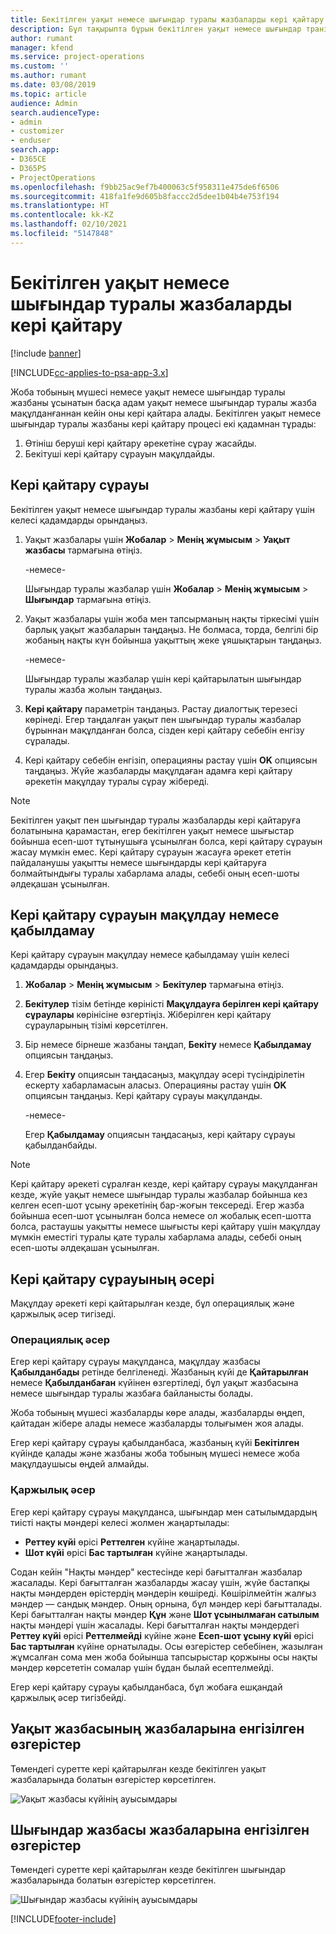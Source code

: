 ```yaml
---
title: Бекітілген уақыт немесе шығындар туралы жазбаларды кері қайтару
description: Бұл тақырыпта бұрын бекітілген уақыт немесе шығындар транзакциясын кері қайтару жолы туралы ақпарат берілген.
author: rumant
manager: kfend
ms.service: project-operations
ms.custom: ''
ms.author: rumant
ms.date: 03/08/2019
ms.topic: article
audience: Admin
search.audienceType:
- admin
- customizer
- enduser
search.app:
- D365CE
- D365PS
- ProjectOperations
ms.openlocfilehash: f9bb25ac9ef7b400063c5f958311e475de6f6506
ms.sourcegitcommit: 418fa1fe9d605b8faccc2d5dee1b04b4e753f194
ms.translationtype: HT
ms.contentlocale: kk-KZ
ms.lasthandoff: 02/10/2021
ms.locfileid: "5147848"
---
```

# <a name="recall-approved-time-or-expense-entries"></a>Бекітілген уақыт немесе шығындар туралы жазбаларды кері қайтару

[!include [banner](../includes/psa-now-project-operations.md)]

[!INCLUDE[cc-applies-to-psa-app-3.x](../includes/cc-applies-to-psa-app-3x.md)]

Жоба тобының мүшесі немесе уақыт немесе шығындар туралы жазбаны ұсынатын басқа адам уақыт немесе шығындар туралы жазба мақұлданғаннан кейін оны кері қайтара алады. Бекітілген уақыт немесе шығындар туралы жазбаны кері қайтару процесі екі қадамнан тұрады:

1. Өтініш беруші кері қайтару әрекетіне сұрау жасайды.
2. Бекітуші кері қайтару сұрауын мақұлдайды.

## <a name="request-a-recall"></a>Кері қайтару сұрауы

Бекітілген уақыт немесе шығындар туралы жазбаны кері қайтару үшін келесі қадамдарды орындаңыз.

1. Уақыт жазбалары үшін **Жобалар** \> **Менің жұмысым** \> **Уақыт жазбасы** тармағына өтіңіз.

    -немесе-

    Шығындар туралы жазбалар үшін **Жобалар** \> **Менің жұмысым** \> **Шығындар** тармағына өтіңіз.

2. Уақыт жазбалары үшін жоба мен тапсырманың нақты тіркесімі үшін барлық уақыт жазбаларын таңдаңыз. Не болмаса, торда, белгілі бір жобаның нақты күн бойынша уақыттың жеке ұяшықтарын таңдаңыз.

    -немесе-

    Шығындар туралы жазбалар үшін кері қайтарылатын шығындар туралы жазба жолын таңдаңыз.

3. **Кері қайтару** параметрін таңдаңыз. Растау диалогтық терезесі көрінеді. Егер таңдалған уақыт пен шығындар туралы жазбалар бұрыннан мақұлданған болса, сізден кері қайтару себебін енгізу сұралады.
4. Кері қайтару себебін енгізіп, операцияны растау үшін **OK** опциясын таңдаңыз. Жүйе жазбаларды мақұлдаған адамға кері қайтару әрекетін мақұлдау туралы сұрау жібереді.

> [!NOTE]
> Бекітілген уақыт пен шығындар туралы жазбаларды кері қайтаруға болатынына қарамастан, егер бекітілген уақыт немесе шығыстар бойынша есеп-шот тұтынушыға ұсынылған болса, кері қайтару сұрауын жасау мүмкін емес. Кері қайтару сұрауын жасауға әрекет ететін пайдаланушы уақытты немесе шығындарды кері қайтаруға болмайтындығы туралы хабарлама алады, себебі оның есеп-шоты әлдеқашан ұсынылған.

## <a name="approve-or-reject-a-recall-request"></a>Кері қайтару сұрауын мақұлдау немесе қабылдамау

Кері қайтару сұрауын мақұлдау немесе қабылдамау үшін келесі қадамдарды орындаңыз.

1. **Жобалар** \> **Менің жұмысым** \> **Бекітулер** тармағына өтіңіз.
2. **Бекітулер** тізім бетінде көріністі **Мақұлдауға берілген кері қайтару сұраулары** көрінісіне өзгертіңіз. Жіберілген кері қайтару сұрауларының тізімі көрсетілген.
3. Бір немесе бірнеше жазбаны таңдап, **Бекіту** немесе **Қабылдамау** опциясын таңдаңыз.
4. Егер **Бекіту** опциясын таңдасаңыз, мақұлдау әсері түсіндірілетін ескерту хабарламасын аласыз. Операцияны растау үшін **OK** опциясын таңдаңыз. Кері қайтару сұрауы мақұлданды.

    -немесе-

    Егер **Қабылдамау** опциясын таңдасаңыз, кері қайтару сұрауы қабылданбайды.

> [!NOTE]
> Кері қайтару әрекеті сұралған кезде, кері қайтару сұрауы мақұлданған кезде, жүйе уақыт немесе шығындар туралы жазбалар бойынша кез келген есеп-шот ұсыну әрекетінің бар-жоғын тексереді. Егер жазба бойынша есеп-шот ұсынылған болса немесе ол жобалық есеп-шотта болса, растаушы уақытты немесе шығысты кері қайтару үшін мақұлдау мүмкін еместігі туралы қате туралы хабарлама алады, себебі оның есеп-шоты әлдеқашан ұсынылған.

## <a name="impact-of-a-recall-request"></a>Кері қайтару сұрауының әсері

Мақұлдау әрекеті кері қайтарылған кезде, бұл операциялық және қаржылық әсер тигізеді.

### <a name="operational-impact"></a>Операциялық әсер

Егер кері қайтару сұрауы мақұлданса, мақұлдау жазбасы **Қабылданбады** ретінде белгіленеді. Жазбаның күйі де **Қайтарылған** немесе **Қабылданбаған** күйінен өзгертіледі, бұл уақыт жазбасына немесе шығындар туралы жазбаға байланысты болады.

Жоба тобының мүшесі жазбаларды көре алады, жазбаларды өңдеп, қайтадан жібере алады немесе жазбаларды толығымен жоя алады.

Егер кері қайтару сұрауы қабылданбаса, жазбаның күйі **Бекітілген** күйінде қалады және жазбаны жоба тобының мүшесі немесе жоба мақұлдаушысы өңдей алмайды.

### <a name="financial-impact"></a>Қаржылық әсер

Егер кері қайтару сұрауы мақұлданса, шығындар мен сатылымдардың тиісті нақты мәндері келесі жолмен жаңартылады:

- **Реттеу күйі** өрісі **Реттелген** күйіне жаңартылады.
- **Шот күйі** өрісі **Бас тартылған** күйіне жаңартылады.

Содан кейін "Нақты мәндер" кестесінде кері бағытталған жазбалар жасалады. Кері бағытталған жазбаларды жасау үшін, жүйе бастапқы нақты мәндерден өрістердің мәндерін көшіреді. Көшірілмейтін жалғыз мәндер — сандық мәндер. Оның орнына, бұл мәндер кері бағытталады. Кері бағытталған нақты мәндер **Құн** және **Шот ұсынылмаған сатылым** нақты мәндері үшін жасалады. Кері бағытталған нақты мәндердегі **Реттеу күйі** өрісі **Реттелмейді** күйіне және **Есеп-шот ұсыну күйі** өрісі **Бас тартылған** күйіне орнатылады. Осы өзгерістер себебінен, жазылған жұмсалған сома мен жоба бойынша тапсырыстар қоржыны осы нақты мәндер көрсететін сомалар үшін бұдан былай есептелмейді.

Егер кері қайтару сұрауы қабылданбаса, бұл жобаға ешқандай қаржылық әсер тигізбейді.

## <a name="changes-to-time-entry-records"></a>Уақыт жазбасының жазбаларына енгізілген өзгерістер

Төмендегі суретте кері қайтарылған кезде бекітілген уақыт жазбаларында болатын өзгерістер көрсетілген.

![Уақыт жазбасы күйінің ауысымдары](media/TimeEntryStateTransitions.png)

## <a name="changes-to-expense-entry-records"></a>Шығындар жазбасы жазбаларына енгізілген өзгерістер

Төмендегі суретте кері қайтарылған кезде бекітілген шығындар жазбаларында болатын өзгерістер көрсетілген.

![Шығындар жазбасы күйінің ауысымдары](media/ExpenseEntryStateTransitions.png)


[!INCLUDE[footer-include](../includes/footer-banner.md)]